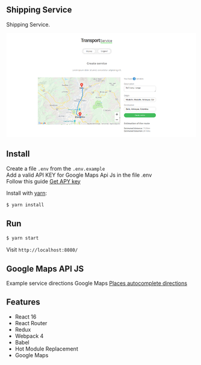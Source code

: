 ## Shipping Service

Shipping Service.

![alt text](screenshot.png)

## Install

Create a file ```.env``` from the ```.env.example```
<br>
Add a valid API KEY for Google Maps Api Js in the file .env 
<br>
Follow this guide [Get APY key](https://developers.google.com/maps/documentation/javascript/get-api-key)

Install with [yarn](https://yarnpkg.com):

```sh
$ yarn install
```

## Run

```sh
$ yarn start
```
Visit `http://localhost:8080/`

## Google Maps API JS

Example service directions Google Maps
[Places autocomplete directions](https://developers.google.com/maps/documentation/javascript/examples/places-autocomplete-directions)

## Features

* React 16
* React Router
* Redux
* Webpack 4
* Babel
* Hot Module Replacement
* Google Maps
